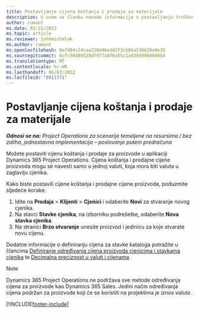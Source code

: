 ```yaml
---
title: Postavljanje cijena koštanja i prodaje za materijale
description: U ovom se članku navode informacije o postavljanju troškova i prodajnih stopa za materijale koji se koriste na projektima.
author: rumant
ms.date: 03/21/2022
ms.topic: article
ms.reviewer: johnmichalak
ms.author: rumant
ms.openlocfilehash: 0a7d84c2dcaa228e06add2f3cb06a530b29e0e35
ms.sourcegitcommit: 6cfc50d89528df977a8f6a55c1ad39d99800d9b4
ms.translationtype: MT
ms.contentlocale: hr-HR
ms.lasthandoff: 06/03/2022
ms.locfileid: "8911771"
---
```

# <a name="set-up-cost-and-sales-rates-for-materials"></a>Postavljanje cijena koštanja i prodaje za materijale

_**Odnosi se na:** Project Operations za scenarije temeljene na resursima / bez zaliha, jednostavna implementacija – poslovanje putem predračuna_

Možete postaviti cijenu koštanja i prodaje za proizvode u aplikaciji Dynamics 365 Project Operations. Cijena koštanja i prodajne cijene proizvoda mogu se navesti samo u jednoj valuti, koja mora biti valuta u zaglavlju cjenika.

Kako biste postavili cijene koštanja i prodajne cijene proizvoda, poduzmite sljedeće korake. 

1. Idite na **Prodaja** > **Klijenti** > **Cjenici** i odaberite **Novi** za stvaranje novog cjenika. 
2. Na stavci **Stavke cjenika**, na izborniku podrešetke, odaberite **Nova stavka cjenika**. 
3. Na stranici **Brzo stvaranje** unesite proizvod i jedinicu za koje stvarate novu cijenu.

Dodatne informacije o definiranju cijena za stavke kataloga potražite u člancima [Definiranje određivanja cijena proizvoda cjenicima i stavkama cjenika](/dynamics365/sales/create-price-lists-price-list-items-define-pricing-products) te [Decimalna preciznost u valuti i cijenama](/dynamics365/sales/decimal-precision-currency-pricing).
> [!NOTE]
> Dynamics 365 Project Operations ne podržava sve metode određivanja cijena za proizvode kao Dynamics 365 Sales. Jedini način određivanja cijena podržan za proizvode koji će se koristiti na projektima je *iznos valute*.


[!INCLUDE[footer-include](../includes/footer-banner.md)]
